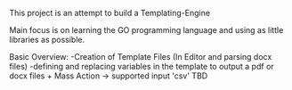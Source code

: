 This project is an attempt to build a Templating-Engine

Main focus is on learning the GO programming language
and using as little libraries as possible.

Basic Overview:
-Creation of Template Files (In Editor and parsing docx files)
-defining and replacing variables in the template to output a pdf or docx files + Mass Action
    -> supported input 'csv' TBD
